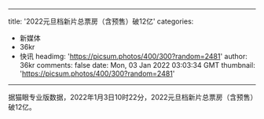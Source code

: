 
---
title: '2022元旦档新片总票房（含预售）破12亿'
categories: 
 - 新媒体
 - 36kr
 - 快讯
headimg: 'https://picsum.photos/400/300?random=2481'
author: 36kr
comments: false
date: Mon, 03 Jan 2022 03:03:34 GMT
thumbnail: 'https://picsum.photos/400/300?random=2481'
---

<div>   
据猫眼专业版数据，2022年1月3日10时22分，2022元旦档新片总票房（含预售）破12亿。  
</div>
            